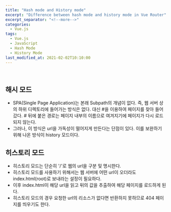 ```yaml
---
title: "Hash mode and History mode"
excerpt: "Difference between hash mode and history mode in Vue Router"
excerpt_separator: "<!--more-->"
categories:
  - Vue.js
tags:
  - Vue.js
  - JavaScript
  - Hash Mode
  - History Mode
last_modified_at: 2021-02-02T10:10:00
---
```

<!--more-->

<br>

## 해시 모드

  * SPA(Single Page Application)는 본래 Subpath의 개념이 없다. 즉, 웹 서버 상의 하위 디렉토리에 들어가는 방식은 없다. 대신 #을 이용하여 페이지를 찾아 들어갔다. # 뒤에 붙은 경로는 페이지 내부의 이름으로 여겨지기에 페이지가 다시 로드되지 않는다.
  * 그러나, 이 방식은 url을 가독성이 떨어지게 만든다는 단점이 있다. 이를 보완하기 위해 나온 방식이 history 모드이다.
  
## 히스토리 모드

  * 히스토리 모드는 단순히 '/'로 웹의 url을 구분 및 명시한다.
  * 히스토리 모드를 사용하기 위해서는 웹 서버에 어떤 url이 오더라도 index.html(root)로 보내라는 설정이 필요하다. 
  * 이후 index.html이 해당 url을 읽고 뒤의 값을 추출하여 해당 페이지를 로드하게 된다.
  * 히스토리 모드의 경우 요청한 url의 리소스가 없다면 반환하지 못하므로 404 페이지를 띄우기도 한다.